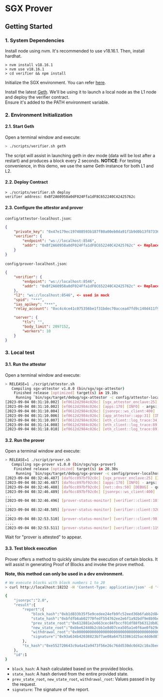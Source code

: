 # SGX Prover


## Getting Started

### 1. System Dependencies

Install node using nvm. It's recommended to use v18.16.1. Then, install hardhat.

```
> nvm install v18.16.1
> nvm use v18.16.1
> cd verifier && npm install
```

Initialize the SGX environment. You can refer [here](https://github.com/automata-network/attestable-build-tool/blob/main/image/rust/Dockerfile).

Install the latest [Geth](https://github.com/ethereum/go-ethereum). We'll be using it to launch a local node as the L1 node and deploy the verifier contract.   
Ensure it's added to the PATH environment variable.

### 2. Environment Initialization

#### 2.1. Start Geth

Open a terminal window and execute:
```bash
> ./scripts/verifier.sh geth
```
The script will assist in launching geth in dev mode (data will be lost after a restart) and produces a block every 2 seconds.
**NOTICE**: For testing convenience, in this demo, we use the same Geth instance for both L1 and L2.

#### 2.2. Deploy Contract

```
> ./scripts/verifier.sh deploy
verifier address: 0xBf2A60958a0dF024Ffa1dF8C652240C42425762c
```

#### 2.3. Configure the attestor and prover


`config/attestor-localhost.json`:   
```json
{
    "private_key": "0x47e179ec197488593b187f80a00eb0da91f1b9d0b13f8733639f19c30a34926a", <- Do not modify in the test environment
    "verifier": {
        "endpoint": "ws://localhost:8546",
        "addr": "0xBf2A60958a0dF024Ffa1dF8C652240C42425762c" <- Replace with the deployed verifier contract address
    }
}
```

`config/prover-localhost.json`:  
```json
{
    "verifier": {
        "endpoint": "ws://localhost:8546",
        "addr": "0xBf2A60958a0dF024Ffa1dF8C652240C42425762c" <- Replace with the deployed verifier contract address
    },
    "l2": "ws://localhost:8546", <- used in mock
    "spid": "***",
    "ias_apikey": "***",
    "relay_account": "0xc4c4ce41c075356be1f31bdec70accea47fd9c140d411f97aad82c19895eb2d1", <- Do not modify in the test environment

    "server": {
        "tls": "",
        "body_limit": 2097152,
        "workers": 10
    }
}
```

### 3. Local test

#### 3.1. Run the attestor

Open a terminal window and execute:
```bash
> RELEASE=1 ./script/attestor.sh
   Compiling sgx-attestor v1.0.0 (bin/sgx/sgx-attestor)
    Finished release [optimized] target(s) in 19.10s
     Running `bin/sgx/target/debug/sgx-attestor -c config/attestor-localhost.json`
[2023-09-04 08:31:10.002] [ef0612d2984c026c] [sgx_attestor_enclave:25] [INFO] - Initialize Enclave!
[2023-09-04 08:31:10.002] [ef0612d2984c026c] [apps:170] [INFO] - args: "[\"bin/sgx/target/debug/sgx-attestor\",\"-c\",\"config/attestor-localhost.json\"]"
[2023-09-04 08:31:10.004] [ef0612d2984c026c] [jsonrpc::ws_client:400] [INFO] - [ws://localhost:8546] poll interval = 150.088µs
[2023-09-04 08:31:10.006] [ef0612d2984c026c] [app_attestor::app:31] [INFO] - attestor info: addr=0x15d34aaf54267db7d7c367839aaf71a00a2c6a65, balance=1
[2023-09-04 08:31:10.007] [ef0612d2984c026c] [eth_client::log_trace:34] [WARN] - incorrect start offset=0, head=9640, reset to head
[2023-09-04 08:31:14.008] [ef0612d2984c026c] [eth_client::log_trace:89] [INFO] - finish scan to 9640 -> 9642
[2023-09-04 08:31:18.010] [ef0612d2984c026c] [eth_client::log_trace:89] [INFO] - finish scan to 9643 -> 9644s
```

#### 3.2. Run the prover

Open a terminal window and execute:
```bash
> RELEASE=1 ./script/prover.sh
   Compiling sgx-prover v1.0.0 (bin/sgx/sgx-prover)
    Finished release [optimized] target(s) in 20.30s
     Running `bin/sgx/target/debug/sgx-prover -c config/prover-localhost.json`
[2023-09-04 08:32:46.487] [daf6cc897bf92c0c] [sgx_prover_enclave:25] [INFO] - Initialize Enclave!
[2023-09-04 08:32:46.487] [daf6cc897bf92c0c] [apps:170] [INFO] - args: "[\"bin/sgx/target/debug/sgx-prover\",\"-c\",\"config/prover-localhost.json\"]"
[2023-09-04 08:32:46.488] [daf6cc897bf92c0c] [net::dns:50] [DEBUG] - query dns for ("localhost", 8546): 93.402µs
[2023-09-04 08:32:46.489] [daf6cc897bf92c0c] [jsonrpc::ws_client:400] [INFO] - [ws://localhost:8546] poll interval = 145.326µs
...
[2023-09-04 08:32:46.496] [prover-status-monitor] [verifier::client:101] [INFO] - getting prover attested...
... 
[2023-09-04 08:32:48.505] [prover-status-monitor] [verifier::client:320] [INFO] - waiting receipt(0x9938ec66bfb35065be3f85bb10ed8f0008569982c99ddba29156776e804a2acc): unconfirmed, retry in 1 secs
...
[2023-09-04 08:32:53.510] [prover-status-monitor] [verifier::client:98] [INFO] - waiting attestor to approve...
....
[2023-09-04 08:32:53.511] [prover-status-monitor] [verifier::client:119] [INFO] - prover is attested...
```
Wait for "prover is attested" to appear.

#### 3.3. Test block execution

Prover offers a method to quickly simulate the execution of certain blocks. It will assist in generating Proof of Blocks and invoke the prove method.

**Note, this method can only be used in a dev environment.**
```bash
# We execute blocks with block numbers 1 to 20
> curl http://localhost:18232 -H 'Content-Type: application/json' -d '{"jsonrpc":"2.0","id":1,"method":"mock","params":["1","20"]}'

{
    "jsonrpc":"2.0",
    "result":{
        "report":{
            "block_hash":"0xb1d033b35f5e9cedee24efb9fc52eed36b6fabb2d84bf7f14e1a0012ca35caaa",
            "state_hash":"0xbfdfb6ab02770fedf554762ee2e6f1a92bdf9e8b9beb0ed46cf99b438926fdec",
            "prev_state_root":"0x612881e2e663cec84fbccf01df88fb6312db020b51f445da627c8bff049fa8ff",
            "new_state_root":"0xbbe62440b2cbb1e8d07cea505a1e0f6ae0fb29da5205f3e8079706d2594bf30a",
            "withdrawal_root":"0x0000000000000000000000000000000000000000000000000000000000000000",
            "signature":"0x93a634b42038823b77ae08a647533861d25ac4dd6d87a4c081793fee98be3a7557666ea70e3b42d68ebd240d20e13a371d18d1b8aaefde2c457475baaf1e0fe400"
        },
        "tx_hash":"0xe552720643c9a4a42a9473f56e26c76dd530dc0d42c10a3bedde7d533244543a"
    },
    "id":1
}
```

* `block_hash`: A hash calculated based on the provided blocks.
* `state_hash`: A hash derived from the entire provided state.
* `prev_state_root`, `new_state_root`, `withdrawal_root`: Values passed in by the request.
* `signature`: The signature of the report.